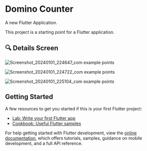 # Domino Counter 

A new Flutter Application.

This project is a starting point for a Flutter application.

## :mag: Details Screen

![Screenshot_20240101_224647_com example points](https://github.com/AbdelrahmanHydara/Domino_Counter-/assets/108473379/2fdedab5-8baf-4f39-8ddf-cf2bef7d5337)


![Screenshot_20240101_224722_com example points](https://github.com/AbdelrahmanHydara/Domino_Counter-/assets/108473379/1d2c1ccf-582d-4d57-a09f-99dfaff34464)


![Screenshot_20240101_225104_com example points](https://github.com/AbdelrahmanHydara/Domino_Counter-/assets/108473379/b8a238fb-4cb8-4f23-ac88-f80c1b4ac445)

## Getting Started

A few resources to get you started if this is your first Flutter project:

- [Lab: Write your first Flutter app](https://docs.flutter.dev/get-started/codelab)
- [Cookbook: Useful Flutter samples](https://docs.flutter.dev/cookbook)

For help getting started with Flutter development, view the
[online documentation](https://docs.flutter.dev/), which offers tutorials,
samples, guidance on mobile development, and a full API reference.
